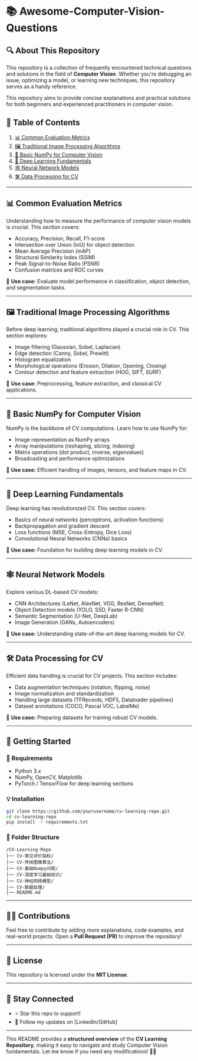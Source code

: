 # 📚 Awesome-Computer-Vision-Questions

## 🔍 About This Repository
This repository is a collection of frequently encountered technical questions and solutions in the field of **Computer Vision**. Whether you're debugging an issue, optimizing a model, or learning new techniques, this repository serves as a handy reference.

This repository aims to provide concise explanations and practical solutions for both beginners and experienced practitioners in computer vision.



## **📌 Table of Contents**

1. [📊 Common Evaluation Metrics](https://chatgpt.com/g/g-p-679be8fe6180819193753cd0527a1c1e-pythonji-zhu-mian-shi/c/679f396c-1b04-800b-8b21-4ca54fe7d196#-common-evaluation-metrics)
2. [🖼️ Traditional Image Processing Algorithms](https://chatgpt.com/g/g-p-679be8fe6180819193753cd0527a1c1e-pythonji-zhu-mian-shi/c/679f396c-1b04-800b-8b21-4ca54fe7d196#️-traditional-image-processing-algorithms)
3. [🧮 Basic NumPy for Computer Vision](https://chatgpt.com/g/g-p-679be8fe6180819193753cd0527a1c1e-pythonji-zhu-mian-shi/c/679f396c-1b04-800b-8b21-4ca54fe7d196#-basic-numpy-for-computer-vision)
4. [🧠 Deep Learning Fundamentals](https://chatgpt.com/g/g-p-679be8fe6180819193753cd0527a1c1e-pythonji-zhu-mian-shi/c/679f396c-1b04-800b-8b21-4ca54fe7d196#-deep-learning-fundamentals)
5. [🕸️ Neural Network Models](https://chatgpt.com/g/g-p-679be8fe6180819193753cd0527a1c1e-pythonji-zhu-mian-shi/c/679f396c-1b04-800b-8b21-4ca54fe7d196#-neural-network-models)
6. [🛠️ Data Processing for CV](https://chatgpt.com/g/g-p-679be8fe6180819193753cd0527a1c1e-pythonji-zhu-mian-shi/c/679f396c-1b04-800b-8b21-4ca54fe7d196#-data-processing-for-cv)

------



## **📊 Common Evaluation Metrics**

Understanding how to measure the performance of computer vision models is crucial. This section covers:

- Accuracy, Precision, Recall, F1-score
- Intersection over Union (IoU) for object detection
- Mean Average Precision (mAP)
- Structural Similarity Index (SSIM)
- Peak Signal-to-Noise Ratio (PSNR)
- Confusion matrices and ROC curves

📌 **Use case:** Evaluate model performance in classification, object detection, and segmentation tasks.

------



## **🖼️ Traditional Image Processing Algorithms**

Before deep learning, traditional algorithms played a crucial role in CV. This section explores:

- Image filtering (Gaussian, Sobel, Laplacian)
- Edge detection (Canny, Sobel, Prewitt)
- Histogram equalization
- Morphological operations (Erosion, Dilation, Opening, Closing)
- Contour detection and feature extraction (HOG, SIFT, SURF)

📌 **Use case:** Preprocessing, feature extraction, and classical CV applications.

------



## **🧮 Basic NumPy for Computer Vision**

NumPy is the backbone of CV computations. Learn how to use NumPy for:

- Image representation as NumPy arrays
- Array manipulations (reshaping, slicing, indexing)
- Matrix operations (dot product, inverse, eigenvalues)
- Broadcasting and performance optimizations

📌 **Use case:** Efficient handling of images, tensors, and feature maps in CV.

------

## **🧠 Deep Learning Fundamentals**

Deep learning has revolutionized CV. This section covers:

- Basics of neural networks (perceptrons, activation functions)
- Backpropagation and gradient descent
- Loss functions (MSE, Cross-Entropy, Dice Loss)
- Convolutional Neural Networks (CNNs) basics

📌 **Use case:** Foundation for building deep learning models in CV.

------



## **🕸️ Neural Network Models**

Explore various DL-based CV models:

- CNN Architectures (LeNet, AlexNet, VGG, ResNet, DenseNet)
- Object Detection models (YOLO, SSD, Faster R-CNN)
- Semantic Segmentation (U-Net, DeepLab)
- Image Generation (GANs, Autoencoders)

📌 **Use case:** Understanding state-of-the-art deep learning models for CV.

------



## **🛠️ Data Processing for CV**

Efficient data handling is crucial for CV projects. This section includes:

- Data augmentation techniques (rotation, flipping, noise)
- Image normalization and standardization
- Handling large datasets (TFRecords, HDF5, Dataloader pipelines)
- Dataset annotations (COCO, Pascal VOC, LabelMe)

📌 **Use case:** Preparing datasets for training robust CV models.

------



## **🚀 Getting Started**

### **🔧 Requirements**

- Python 3.x
- NumPy, OpenCV, Matplotlib
- PyTorch / TensorFlow for deep learning sections

### **💡 Installation**

```bash
git clone https://github.com/yourusername/cv-learning-repo.git
cd cv-learning-repo
pip install -r requirements.txt
```

### **📂 Folder Structure**

```
/CV-Learning-Repo
│── CV-常见评价指标/
│── CV-传统图像算法/
│── CV-基础Numpy问题/
│── CV-深度学习基础知识/
│── CV-神经网络模型/
│── CV-数据处理/
│── README.md
```

------

## **👨‍💻 Contributions**

Feel free to contribute by adding more explanations, code examples, and real-world projects. Open a **Pull Request (PR)** to improve the repository!

------

## **📜 License**

This repository is licensed under the **MIT License**.

------

## **🌟 Stay Connected**

- ⭐ Star this repo to support!
- 📝 Follow my updates on [LinkedIn/GitHub]

------

This README provides a **structured overview** of the **CV Learning Repository**, making it easy to navigate and study Computer Vision fundamentals. Let me know if you need any modifications! 🚀😊
